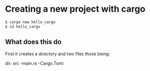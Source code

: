 # Creating a new project with cargo 


```zsh
$ cargo new hello_cargo
$ cd hello_cargo
```
## What does this do 

First it creates a directory and two files those being:

dir: src
	-main.rs
-Cargo.Toml

